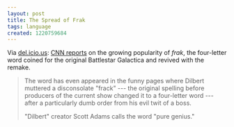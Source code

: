 ```yaml
---
layout: post
title: The Spread of Frak
tags: language
created: 1220759684
---
```

Via [del.icio.us](/aggregator/sources/24):  [CNN reports](http://www.cnn.com/2008/SHOWBIZ/TV/09/02/tv.what.the.frak.ap/index.html?iref=mpstoryview) on the growing popularity of *frak*, the four-letter word coined for the original Battlestar Galactica and revived with the remake.

> The word has even appeared in the funny pages where Dilbert muttered a disconsolate "frack" --- the original spelling before producers of the current show changed it to a four-letter word --- after a particularly dumb order from his evil twit of a boss.
>
> "Dilbert" creator Scott Adams calls the word "pure genius."<!--break-->
